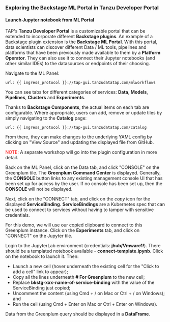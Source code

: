 ### Exploring the Backstage ML Portal in Tanzu Developer Portal

#### Launch Jupyter notebook from ML Portal
TAP's **Tanzu Developer Portal** is a customizable portal that can be extended to incorporate different **Backstage plugins**.
An example of a Backstage plugin extension is the **Backstage ML Portal**.
With this portal, data scientists can discover different Data / ML tools, pipelines and platforms that have been previously made available to them 
by a **Platform Operator**.
They can also use it to connect their Jupyter notebooks (and other similar IDEs) to the datasources or endpoints of their choosing.

Navigate to the ML Panel:
```dashboard:open-url
url: {{ ingress_protocol }}://tap-gui.tanzudatatap.com/mlworkflows
```

You can see tabs for different categories of services: **Data**, **Models**, **Pipelines**, **Clusters** and **Experiments**.

Thanks to **Backstage Components**, the actual items on each tab are configurable.
Where appropriate, users can add, remove or update tiles by simply navigating to the **Catalog** page:
```dashboard:open-url
url: {{ ingress_protocol }}://tap-gui.tanzudatatap.com/catalog
```

From there, they can make changes to the underlying YAML config by clicking on "View Source" and updating the displayed file from GitHub.

<font color="red">NOTE:</font> A separate workshop will go into the plugin configuration in more detail.

Back on the ML Panel, click on the Data tab, and click "CONSOLE" on the Greenplum tile. 
The **Greenplum Command Center** is displayed.
Generally, the **CONSOLE** button links to any existing management console UI that has been set up for access by the user.
If no console has been set up, then the **CONSOLE** will not be displayed.

Next, click on the "CONNECT" tab, and click on the _copy_ icon for the displayed **ServiceBinding**.
**ServiceBindings** are a Kubernetes spec that can be used to connect to services without having to tamper with sensitive credentials.

For this demo, we will use our copied clipboard to connect to this Greenplum instance.
Click on the **Experiments** tab, and click on "CONNECT" on the Jupyter tile.

Login to the JupyterLab environment (credentials: **jhub/Vmware1!**).
There should be a templated notebook available - **connect-template.ipynb**.
Click on the notebook to launch it.
Then:
* Launch a new cell (hover underneath the existing cell for the "Click to add a cell" link to appear);
* Copy all the lines underneath **# For Greenplum** to the new cell;
* Replace **bkstg-xxx-name-of-service-binding** with the value of the ServiceBinding just copied;
* Uncomment the content (using Cmd + / on Mac or Ctrl + / on Windows); and 
* Run the cell (using Cmd + Enter on Mac or Ctrl + Enter on Windows). 

Data from the Greenplum query should be displayed in a **DataFrame**.